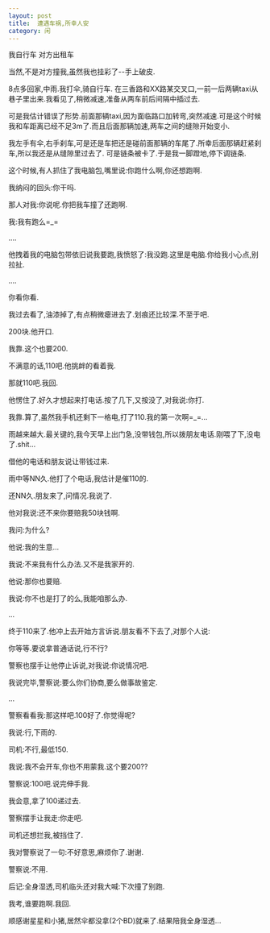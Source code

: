 ```yaml
---
layout: post
title:  遭遇车祸,所幸人安
category: 闲
---
```

我自行车
对方出租车

当然,不是对方撞我,虽然我也挂彩了--手上破皮.

8点多回家,中雨.我打伞,骑自行车.
在三香路和XX路某交叉口,一前一后两辆taxi从巷子里出来.我看见了,稍微减速,准备从两车前后间隔中插过去.

可是我估计错误了形势.前面那辆taxi,因为面临路口加转弯,突然减速.可是这个时候我和车距离已经不足3m了.而且后面那辆加速,两车之间的缝隙开始变小.

我左手有伞,右手刹车,可是还是车把还是碰前面那辆的车尾了.所幸后面那辆赶紧刹车,所以我还是从缝隙里过去了.
可是链条被卡了.于是我一脚蹬地,停下调链条.

这个时候,有人抓住了我电脑包,嘴里说:你跑什么啊,你还想跑啊.

我纳闷的回头:你干吗.

那人对我:你说呢.你把我车撞了还跑啊.

我:我有跑么=_=

....

他拽着我的电脑包带依旧说我要跑,我愤怒了:我没跑.这里是电脑.你给我小心点,别拉扯.

....

你看你看.

我过去看了,油漆掉了,有点稍微瘪进去了.划痕还比较深.不至于吧.

200块.他开口.

我靠.这个也要200.

不满意的话,110吧.他挑衅的看着我.

那就110吧.我回.

他愣住了.好久才想起来打电话.按了几下,又按没了,对我说:你打.

我靠.算了,虽然我手机还剩下一格电,打了110.我的第一次啊=_=...

雨越来越大.最关键的,我今天早上出门急,没带钱包,所以拨朋友电话.刚喂了下,没电了.shit...

借他的电话和朋友说让带钱过来.

雨中等NN久.他打了个电话,我估计是催110的.

还NN久.朋友来了,问情况.我说了.

他对我说:还不来你要赔我50块钱啊.

我问:为什么?

他说:我的生意...

我说:不来我有什么办法.又不是我家开的.

他说:那你也要赔.

我说:你不也是打了的么,我能咱那么办.

...

终于110来了.他冲上去开始方言诉说.朋友看不下去了,对那个人说:

你等等.要说拿普通话说,行不行?

警察也摆手让他停止诉说,对我说:你说情况吧.

我说完毕,警察说:要么你们协商,要么做事故鉴定.

...

警察看看我:那这样吧.100好了.你觉得呢?

我说:行,下雨的.

司机:不行,最低150.

我说:我不会开车,你也不用蒙我.这个要200??

警察说:100吧.说完伸手我.

我会意,拿了100递过去.

警察摆手让我走:你走吧.

司机还想拦我,被挡住了.

我对警察说了一句:不好意思,麻烦你了.谢谢.

警察说:不用.


后记:全身湿透,司机临头还对我大喊:下次撞了别跑.

我考,谁要跑啊.我回.

顺感谢星星和小猪,居然伞都没拿(2个BD)就来了.结果陪我全身湿透...